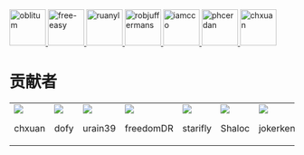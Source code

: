 <a href="https://github.com/oblitum" target="_blank" title="oblitum">
<img src="https://github.com/oblitum.png?size=64" width="64" height="64" alt="oblitum">
</a>
<a href="https://github.com/free-easy" target="_blank" title="free-easy">
<img src="https://github.com/free-easy.png?size=64" width="64" height="64" alt="free-easy">
</a>
<a href="https://github.com/ruanyl" target="_blank" title="ruanyl">
<img src="https://github.com/ruanyl.png?size=64" width="64" height="64" alt="ruanyl">
</a>
<a href="https://github.com/robjuffermans" target="_blank" title="robjuffermans">
<img src="https://github.com/robjuffermans.png?size=64" width="64" height="64" alt="robjuffermans">
</a>
<a href="https://github.com/iamcco" target="_blank" title="iamcco">
<img src="https://github.com/iamcco.png?size=64" width="64" height="64" alt="iamcco">
</a>
<a href="https://github.com/phcerdan" target="_blank" title="phcerdan">
<img src="https://github.com/phcerdan.png?size=64" width="64" height="64" alt="phcerdan">
</a>
<a href="https://github.com/chxuan" target="_blank" title="chxuan">
<img src="https://github.com/chxuan.png?size=64" width="64" height="64" alt="chxuan">
</a>

贡献者
=======

<table>
<tr>
<td width="64"><a href="https://github.com/chxuan"><img src="https://github.com/chxuan.png?size=64"/></a><p align="center">chxuan</p></td>
<td width="64"><a href="https://github.com/dofy"><img src="https://github.com/dofy.png?size=64"/></a><p align="center">dofy</p></td>
<td width="64"><a href="https://github.com/urain39"><img src="https://github.com/urain39.png?size=64"/></a><p align="center">urain39</p></td>
<td width="64"><a href="https://github.com/freedomDR"><img src="https://github.com/freedomDR.png?size=64"/></a><p align="center">freedomDR</p></td>
<td width="64"><a href="https://github.com/starifly"><img src="https://github.com/starifly.png?size=64"/></a><p align="center">starifly</p></td>
<td width="64"><a href="https://github.com/Shaloc"><img src="https://github.com/Shaloc.png?size=64"/></a><p align="center">Shaloc</p></td>
<td width="64"><a href="https://github.com/jokerkeny"><img src="https://github.com/jokerkeny.png?size=64"/></a><p align="center">jokerkeny</p></td>
<td width="64"><a href="https://github.com/xuthus5"><img src="https://github.com/xuthus5.png?size=64"/></a><p align="center">xuthus5</p></td>
<td width="64"><a href="https://github.com/zhoumengkang"><img src="https://github.com/zhoumengkang.png?size=64"/></a><p align="center">zhoumengkang</p></td>
<td width="64"><a href="https://github.com/Titubery"><img src="https://github.com/Titubery.png?size=64"/></a><p align="center">Titubery</p></td>
</tr>
</table>


